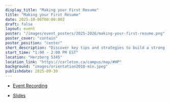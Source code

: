 ```yaml
---
display_title: "Making your First Resume"
title: "Making your First Resume"
date: 2025-10-06T00:00:00Z
draft: false
layout: event
poster: "/images/event_posters/2025-2026/making-your-first-resume.png"
poster_cover: "contain"
poster_position: "center"
short_description: "Discover key tips and strategies to build a strong first resume!"
start_time: "1:00 - 2:00 PM EST"
location: "Herzberg 5345"
location_link: "https://carleton.ca/campus/map/#HP"
background: "images/orientation2018-min.jpeg"
publishdate: 2025-09-30
---
```

- [Event Recording](https://youtu.be/U4h-N7cjgK0?si=9yVDY8BtLQW_XbV2)

- [Slides](https://docs.google.com/presentation/d/1wCNzaKUsX2gCN1OWW5H6nduMwDprQA0V8Kv5yDJM5bk/edit?usp=sharing)

